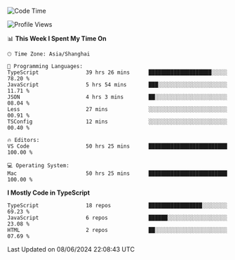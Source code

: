 <!--START_SECTION:waka-->
![Code Time](http://img.shields.io/badge/Code%20Time-6%2C195%20hrs%2011%20mins-blue)

![Profile Views](http://img.shields.io/badge/Profile%20Views-0-blue)

📊 **This Week I Spent My Time On** 

```text
🕑︎ Time Zone: Asia/Shanghai

💬 Programming Languages: 
TypeScript               39 hrs 26 mins      ████████████████████░░░░░   78.20 % 
JavaScript               5 hrs 54 mins       ███░░░░░░░░░░░░░░░░░░░░░░   11.71 % 
JSON                     4 hrs 3 mins        ██░░░░░░░░░░░░░░░░░░░░░░░   08.04 % 
Less                     27 mins             ░░░░░░░░░░░░░░░░░░░░░░░░░   00.91 % 
TSConfig                 12 mins             ░░░░░░░░░░░░░░░░░░░░░░░░░   00.40 % 

🔥 Editors: 
VS Code                  50 hrs 25 mins      █████████████████████████   100.00 % 

💻 Operating System: 
Mac                      50 hrs 25 mins      █████████████████████████   100.00 % 
```

**I Mostly Code in TypeScript** 

```text
TypeScript               18 repos            █████████████████░░░░░░░░   69.23 % 
JavaScript               6 repos             ██████░░░░░░░░░░░░░░░░░░░   23.08 % 
HTML                     2 repos             ██░░░░░░░░░░░░░░░░░░░░░░░   07.69 % 
```




 Last Updated on 08/06/2024 22:08:43 UTC
<!--END_SECTION:waka-->
